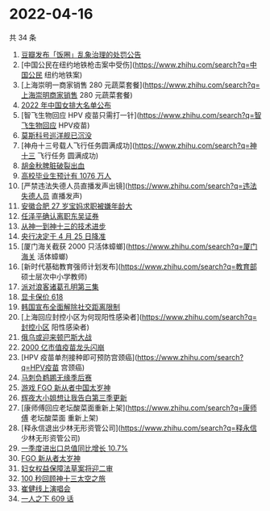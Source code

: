 # 2022-04-16

共 34 条

<!-- BEGIN -->
<!-- 最后更新时间 Sat Apr 16 2022 16:12:45 GMT+0800 (China Standard Time) -->

1. [豆瓣发布「饭圈」乱象治理的处罚公告](https://www.zhihu.com/search?q=豆瓣发布处罚公告)
1. [中国公民在纽约地铁枪击案中受伤](https://www.zhihu.com/search?q=中国公民 纽约地铁案)
1. [上海崇明一商家销售 280 元蔬菜套餐](https://www.zhihu.com/search?q=上海崇明商家销售 280 元蔬菜套餐)
1. [2022 年中国女排大名单公布](https://www.zhihu.com/search?q=中国女排大名单公布)
1. [智飞生物回应 HPV 疫苗只需打一针](https://www.zhihu.com/search?q=智飞生物回应 HPV疫苗)
1. [莫斯科号巡洋舰已沉没](https://www.zhihu.com/search?q=莫斯科号巡洋舰沉没)
1. [神舟十三号载人飞行任务圆满成功](https://www.zhihu.com/search?q=神十三 飞行任务 圆满成功)
1. [胡金秋脾脏破裂出血](https://www.zhihu.com/search?q=胡金秋)
1. [高校毕业生预计有 1076 万人](https://www.zhihu.com/search?q=高校毕业生数量)
1. [严禁违法失德人员直播发声出镜](https://www.zhihu.com/search?q=违法失德人员 直播发声)
1. [安徽合肥 27 岁宝妈求职被嫌年龄大](https://www.zhihu.com/search?q=合肥宝妈求职)
1. [任泽平确认离职东吴证券](https://www.zhihu.com/search?q=任泽平离职东吴证券)
1. [从神一到神十三的技术进步](https://www.zhihu.com/search?q=从神一到神十三)
1. [央行决定于 4 月 25 日降准](https://www.zhihu.com/search?q=央行下调金融机构存款准备金率)
1. [厦门海关截获 2000 只活体蟑螂](https://www.zhihu.com/search?q=厦门海关 活体蟑螂)
1. [新时代基础教育强师计划发布](https://www.zhihu.com/search?q=教育部 硕士层次中小学教师)
1. [派对浪客诸葛孔明第三集](https://www.zhihu.com/search?q=派对浪客诸葛孔明第三集)
1. [显卡保价 618](https://www.zhihu.com/search?q=显卡618)
1. [韩国宣布全面解除社交距离限制](https://www.zhihu.com/search?q=韩国解除社交距离限制)
1. [上海回应封控小区为何现阳性感染者](https://www.zhihu.com/search?q=封控小区 阳性感染者)
1. [俄乌或迎来顿巴斯大战](https://www.zhihu.com/search?q=顿巴斯大战)
1. [2000 亿市值疫苗龙头闪崩](https://www.zhihu.com/search?q=疫苗龙头智飞生物)
1. [HPV 疫苗单剂接种即可预防宫颈癌](https://www.zhihu.com/search?q=HPV疫苗 宫颈癌)
1. [马刺负鹈鹕无缘季后赛](https://www.zhihu.com/search?q=附加赛马刺鹈鹕)
1. [游戏 FGO 新从者中国太岁神](https://www.zhihu.com/search?q=FGO太岁神)
1. [辉夜大小姐想让我告白第三季更新](https://www.zhihu.com/search?q=辉夜大小姐想让我告白第三季第二集)
1. [康师傅回应老坛酸菜面重新上架](https://www.zhihu.com/search?q=康师傅 老坛酸菜面 重新上架)
1. [释永信退出少林无形资管公司](https://www.zhihu.com/search?q=释永信 少林无形资管公司)
1. [一季度进出口总值同比增长 10.7%](https://www.zhihu.com/search?q=一季度外贸进出口总值)
1. [FGO 新从者太岁神](https://www.zhihu.com/search?q=FGO太岁神)
1. [妇女权益保障法草案将迎二审](https://www.zhihu.com/search?q=妇女权益保障法草案)
1. [100 秒回顾神十三太空之旅](https://www.zhihu.com/search?q=神十三回家)
1. [崔健线上演唱会](https://www.zhihu.com/search?q=崔健线上演唱会)
1. [一人之下 609 话](https://www.zhihu.com/search?q=一人之下609)

<!-- END -->
